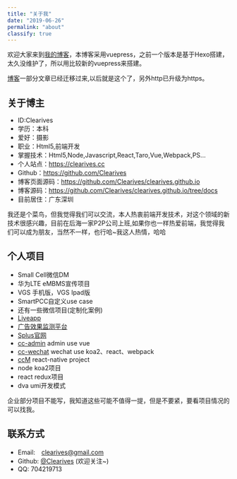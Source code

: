 ```yaml
---
title: "关于我"
date: "2019-06-26"
permalink: "about"
classify: true
---
```



欢迎大家来到[我的博客](https://clearives.cc/)，本博客采用vuepress，之前一个版本是基于Hexo搭建，太久没维护了，所以用比较新的vuepress来搭建。


<!--more-->
[博客](https://clearives.cc/)一部分文章已经迁移过来,以后就是这个了，另外http已升级为https。

## 关于博主

- ID:Clearives
- 学历：本科
- 爱好：摄影
- 职业：Html5,前端开发
- 掌握技术：Html5,Node,Javascript,React,Taro,Vue,Webpack,PS...
- 个人站点：https://clearives.cc
- Github：https://github.com/Clearives
- 博客页面源码：https://github.com/Clearives/clearives.github.io
- 博客源码：https://github.com/Clearives/clearives.github.io/tree/docs
- 目前居住：广东深圳

我还是个菜鸟，但我觉得我们可以交流，本人热衷前端开发技术，对这个领域的新技术很感兴趣，目前在后海一家P2P公司上班,如果你也一样热爱前端，我觉得我们可以成为朋友，当然不一样，也行哈~我这人热情，哈哈

## 个人项目

<!--* [环球海淘商城](http://test.haitaotmall.com/)  (很遗憾这个项目快要上线了，就GG了~)-->
- Small Cell微信DM
- 华为LTE eMBMS宣传项目
- VGS 手机版，VGS Ipad版
- SmartPCC自定义use case
- 还有一些微信项目(定制化案例)
- [Liveapp](http://eng.liveapp.cn/case/index?id=1280956)
- [广告效果监测平台](http://t2.dataeye.com/pages/index.jsp?token=41a2e70b7a827b9bc2c4123b3adf3a752d40083fd8cc926bf0e26580b8ea471d)
- [Splus官网](http://splus.cn/)
- [cc-admin](https://clearives.cc/project/cc-admin)  admin use vue
- [cc-wechat](https://github.com/Clearives/cc-wechat) wechat use koa2、react、webpack
- [ccM](https://github.com/Clearives/ccM) react-native project
- node koa2项目
- react redux项目
- dva umi开发模式

企业部分项目不能写，我知道这些可能不值得一提，但是不要紧，要看项目情况的可以找我。


## 联系方式

- Email:　<a href="mailto:clearives@gmail.com">clearives@gmail.com</a>
- Github: [@Clearives](https://github.com/Clearives)  (欢迎关注~)
- QQ: 704219713









